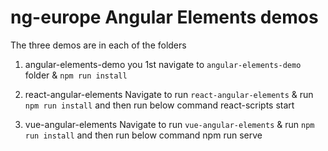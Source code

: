 # ng-europe Angular Elements demos

The three demos are in each of the folders

1. angular-elements-demo
you 1st navigate to `angular-elements-demo` folder & `npm run install`

2. react-angular-elements
Navigate to run `react-angular-elements` & run `npm run install`
and then run below command
react-scripts start

3. vue-angular-elements
Navigate to run `vue-angular-elements` & run `npm run install`
and then run below command
npm run serve 